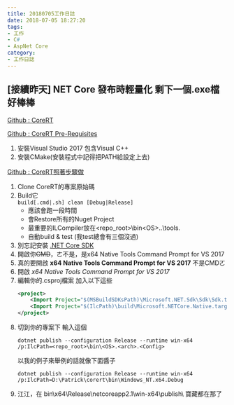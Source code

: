 ```yaml
---
title: 20180705工作日誌
date: 2018-07-05 18:27:20
tags:
- 工作
- C#
- AspNet Core
category:
- 工作日誌
---
```

## [接續昨天] NET Core 發布時輕量化 剩下一個.exe檔好棒棒 ##

[Github : CoreRT](https://github.com/dotnet/corert)

[Github : CoreRT Pre-Requisites](https://github.com/dotnet/corert/blob/master/Documentation/prerequisites-for-building.md)

1. 安裝Visual Studio 2017 包含Visual C++
2. 安裝CMake(安裝程式中記得把PATH給設定上去)

[Github : CoreRT照著步驟做](https://github.com/dotnet/corert/blob/master/Documentation/how-to-build-and-run-ilcompiler-in-console-shell-prompt.md)

1. Clone CoreRT的專案原始碼
2. Build它  
    `build[.cmd|.sh] clean [Debug|Release]`
    - 應該會跑一段時間
    - 會Restore所有的Nuget Project
    - 最重要的ILCompiler放在<repo_root>\bin\<OS>.<arch>.<Config>\tools.
    - 自動build & test (我test總會有三個沒過)
3. 別忘記安裝 [.NET Core SDK](https://www.microsoft.com/net/download/windows)
4. 開啟你~~CMD~~，ㄜ不是，是x64 Native Tools Command Prompt for VS 2017
5. 真的要開啟 **x64 Native Tools Command Prompt for VS 2017** 不是CMDㄛ
6. 開啟 *x64 Native Tools Command Prompt for VS 2017*
7. 編輯你的.csproj檔案 加入以下這些
    ```xml
    <project>  
        <Import Project="$(MSBuildSDKsPath)\Microsoft.NET.Sdk\Sdk\Sdk.targets" Condition=" '$(Configuration)' != 'Debug'" />
        <Import Project="$(IlcPath)\build\Microsoft.NETCore.Native.targets" Condition=" '$(Configuration)' != 'Debug'" />
    </project>
    ```
8. 切到你的專案下 輸入這個
    ```
    dotnet publish --configuration Release --runtime win-x64 /p:IlcPath=<repo_root>\bin\<OS>.<arch>.<Config>
    ```
    以我的例子來舉例的話就像下面醬子
    ```
    dotnet publish --configuration Release --runtime win-x64 /p:IlcPath=D:\Patrick\corert\bin\Windows_NT.x64.Debug
    ```
9. 江江，在 bin\x64\Release\netcoreapp2.1\win-x64\publish\ 寶藏都在那了

